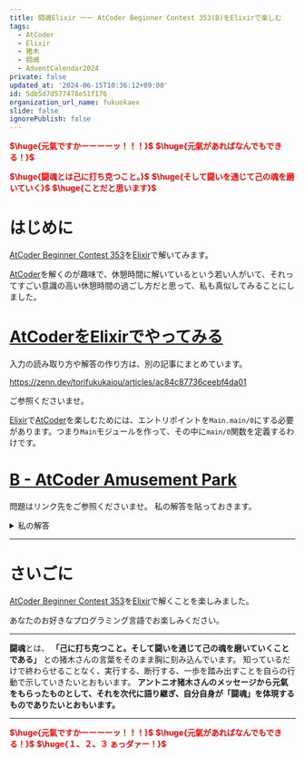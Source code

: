 ```yaml
---
title: 闘魂Elixir ーー AtCoder Beginner Contest 353(B)をElixirで楽しむ
tags:
  - AtCoder
  - Elixir
  - 猪木
  - 闘魂
  - AdventCalendar2024
private: false
updated_at: '2024-06-15T10:36:12+09:00'
id: 5db5d7d577478e51f176
organization_url_name: fukuokaex
slide: false
ignorePublish: false
---
```

<b><font color="red">$\huge{元氣ですかーーーーッ！！！}$</font></b>
<b><font color="red">$\huge{元氣があればなんでもできる！}$</font></b>

<b><font color="red">$\huge{闘魂とは己に打ち克つこと。}$</font></b>
<b><font color="red">$\huge{そして闘いを通じて己の魂を磨いていく}$</font></b>
<b><font color="red">$\huge{ことだと思います}$</font></b>


# はじめに

[AtCoder Beginner Contest 353](https://atcoder.jp/contests/abc353)を[Elixir](https://elixir-lang.org/)で解いてみます。

[AtCoder](https://atcoder.jp/)を解くのが趣味で、休憩時間に解いているという若い人がいて、それってすごい意識の高い休憩時間の過ごし方だと思って、私も真似してみることにしました。


# [AtCoderをElixirでやってみる](https://zenn.dev/torifukukaiou/articles/ac84c87736ceebf4da01)

入力の読み取り方や解答の作り方は、別の記事にまとめています。


https://zenn.dev/torifukukaiou/articles/ac84c87736ceebf4da01

ご参照くださいませ。

[Elixir](https://elixir-lang.org/)で[AtCoder](https://atcoder.jp/)を楽しむためには、エントリポイントを`Main.main/0`にする必要があります。つまり`Main`モジュールを作って、その中に`main/0`関数を定義するわけです。

# [B - AtCoder Amusement Park](https://atcoder.jp/contests/abc353/tasks/abc353_b)

問題はリンク先をご参照くださいませ。
私の解答を貼っておきます。


<details><summary>私の解答</summary>

_問題文を読んでいることを前提にひとこと解説をしておきます。_

空席の状態を更新しながらリストの要素をなめていく感じなので、解法の骨格には[Enum.reduce/3](https://hexdocs.pm/elixir/Enum.html#reduce/3)を使うと良いでしょう。
最後のグループを載せたときのアトラクション数のカウントが途中にはないので最後に`+1`することにしました。


```elixir
defmodule Main do
  def main do
    [_n, k] =
      IO.read(:line) |> String.trim() |> String.split(" ") |> Enum.map(&String.to_integer/1)
    a_list = IO.read(:line) |> String.trim() |> String.split(" ") |> Enum.map(&String.to_integer/1)
      
    solve(k, a_list)
    |> IO.puts()
  end
  
  def solve(k, a_list) do
    a_list
    |> Enum.reduce({0, k}, fn
      a, {cnt, count_of_seats} when a > count_of_seats -> {cnt + 1, k - a}
      a, {cnt, count_of_seats} -> {cnt, count_of_seats - a}
    end)
    |> elem(0)
    |> Kernel.+(1)
  end
end
```




</details>




---

# さいごに

[AtCoder Beginner Contest 353](https://atcoder.jp/contests/abc353)を[Elixir](https://elixir-lang.org/)で解くことを楽しみました。

あなたのお好きなプログラミング言語でお楽しみください。

---


**闘魂**とは、  **「己に打ち克つこと。そして闘いを通じて己の魂を磨いていくことである」** との猪木さんの言葉をそのまま胸に刻み込んでいます。
知っているだけで終わらせることなく、実行する、断行する、一歩を踏み出すことを自らの行動で示していきたいとおもいます。
**アントニオ猪木さんのメッセージから元氣をもらったものとして、それを次代に語り継ぎ、自分自身が「闘魂」を体現するものでありたいとおもいます。**

---

<b><font color="red">$\huge{元氣ですかーーーーッ！！！}$</font></b>
<b><font color="red">$\huge{元氣があればなんでもできる！}$</font></b>
<b><font color="red">$\huge{１、２、３ ぁっダァー！}$</font></b>
